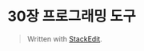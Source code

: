 # 30장 프로그래밍 도구


> Written with [StackEdit](https://stackedit.io/).
<!--stackedit_data:
eyJoaXN0b3J5IjpbNDU0MDQ1NzU2XX0=
-->